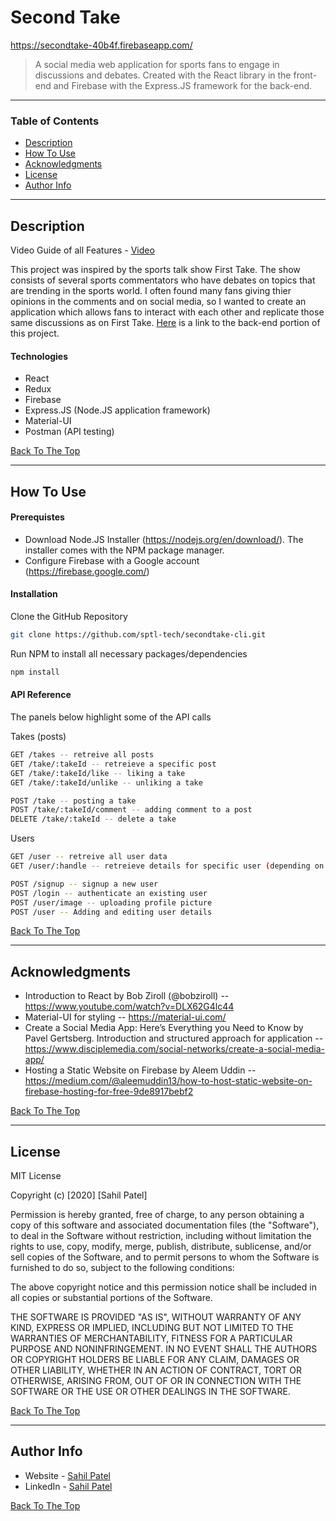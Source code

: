 # Second Take

https://secondtake-40b4f.firebaseapp.com/

> A social media web application for sports fans to engage in discussions and debates. Created with the React library in the front-end and Firebase with the Express.JS framework for the back-end. 

---

### Table of Contents

- [Description](#description)
- [How To Use](#how-to-use)
- [Acknowledgments](#acknowledgments)
- [License](#license)
- [Author Info](#author-info)

---

## Description
Video Guide of all Features - [Video](https://drive.google.com/file/d/1-uYZVd0fhgjsjVbMPWgTYTUMVylddx1l/view?usp=sharing)

This project was inspired by the sports talk show First Take. The show consists of several sports commentators who have debates on topics that are trending in the sports world. I often found many fans giving thier opinions in the comments and on social media, so I wanted to create an application which allows fans to interact with each other and replicate those same discussions as on First Take. [Here](https://github.com/sptl-tech/secondTake-func) is a link to the back-end portion of this project.

#### Technologies

- React
- Redux
- Firebase
- Express.JS (Node.JS application framework)
- Material-UI
- Postman (API testing)

[Back To The Top](#second-take)

---

## How To Use

#### Prerequistes 
- Download Node.JS Installer (https://nodejs.org/en/download/). The installer comes with the NPM package manager. 
- Configure Firebase with a Google account (https://firebase.google.com/)

#### Installation
Clone the GitHub Repository 

```sh
git clone https://github.com/sptl-tech/secondtake-cli.git
```

Run NPM to install all necessary packages/dependencies
```sh
npm install
```


#### API Reference
The panels below highlight some of the API calls

Takes (posts)
```sh
GET /takes -- retreive all posts
GET /take/:takeId -- retreieve a specific post 
GET /take/:takeId/like -- liking a take
GET /take/:takeId/unlike -- unliking a take
```
```sh
POST /take -- posting a take
POST /take/:takeId/comment -- adding comment to a post 
DELETE /take/:takeId -- delete a take
```

Users
```sh
GET /user -- retreive all user data 
GET /user/:handle -- retreieve details for specific user (depending on handle)
```
```sh
POST /signup -- signup a new user
POST /login -- authenticate an existing user 
POST /user/image -- uploading profile picture
POST /user -- Adding and editing user details
```

[Back To The Top](#second-take)

---

## Acknowledgments
- Introduction to React by Bob Ziroll (@bobziroll) -- https://www.youtube.com/watch?v=DLX62G4lc44
- Material-UI for styling -- https://material-ui.com/
- Create a Social Media App: Here’s Everything you Need to Know by Pavel Gertsberg. Introduction and structured approach for application -- https://www.disciplemedia.com/social-networks/create-a-social-media-app/
- Hosting a Static Website on Firebase by Aleem Uddin -- https://medium.com/@aleemuddin13/how-to-host-static-website-on-firebase-hosting-for-free-9de8917bebf2

[Back To The Top](#second-take)

---

## License

MIT License

Copyright (c) [2020] [Sahil Patel]

Permission is hereby granted, free of charge, to any person obtaining a copy
of this software and associated documentation files (the "Software"), to deal
in the Software without restriction, including without limitation the rights
to use, copy, modify, merge, publish, distribute, sublicense, and/or sell
copies of the Software, and to permit persons to whom the Software is
furnished to do so, subject to the following conditions:

The above copyright notice and this permission notice shall be included in all
copies or substantial portions of the Software.

THE SOFTWARE IS PROVIDED "AS IS", WITHOUT WARRANTY OF ANY KIND, EXPRESS OR
IMPLIED, INCLUDING BUT NOT LIMITED TO THE WARRANTIES OF MERCHANTABILITY,
FITNESS FOR A PARTICULAR PURPOSE AND NONINFRINGEMENT. IN NO EVENT SHALL THE
AUTHORS OR COPYRIGHT HOLDERS BE LIABLE FOR ANY CLAIM, DAMAGES OR OTHER
LIABILITY, WHETHER IN AN ACTION OF CONTRACT, TORT OR OTHERWISE, ARISING FROM,
OUT OF OR IN CONNECTION WITH THE SOFTWARE OR THE USE OR OTHER DEALINGS IN THE
SOFTWARE.

[Back To The Top](#second-take)

---

## Author Info

- Website - [Sahil Patel](https://sptl-tech.github.io/)
- LinkedIn - [Sahil Patel](https://www.linkedin.com/in/sahilpatel-0/)

[Back To The Top](#second-take)

